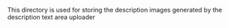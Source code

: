 This directory is used for storing the description images generated by the description text area uploader